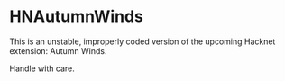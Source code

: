# HNAutumnWinds
This is an unstable, improperly coded version of the upcoming Hacknet extension: Autumn Winds.

Handle with care.
